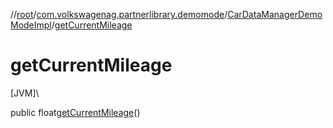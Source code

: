 //[root](../../../index.md)/[com.volkswagenag.partnerlibrary.demomode](../index.md)/[CarDataManagerDemoModeImpl](index.md)/[getCurrentMileage](get-current-mileage.md)

# getCurrentMileage

[JVM]\

public float[getCurrentMileage](get-current-mileage.md)()
